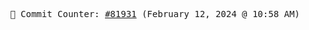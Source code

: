 <p align="center">
    <samp>
        📮 Commit Counter: <a href="https://github.com/Javascript-void0/Javascript-void0/commits/main">#81931</a> (February 12, 2024 @ 10:58 AM)
    </samp>
</p>